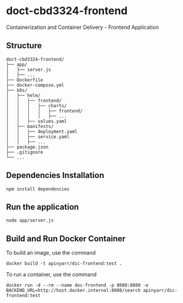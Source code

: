 # doct-cbd3324-frontend

Containerization and Container Delivery - Frontend Application

## Structure

```
doct-cbd3324-frontend/
├── app/
│   ├── server.js
│   ├── ...
├── Dockerfile
├── docker-compose.yml
├── k8s/
│   ├── helm/
│   │   ├── frontend/
│   │   │   ├── charts/
│   │   │   │   ├── frontend/
│   │   │   │   ├── ...
│   │   ├── values.yaml
│   ├── manifests/
│   │   ├── deployment.yaml
│   │   ├── service.yaml
│   │   ├── ...
├── package.json
├── .gitignore
└── ...
```

## Dependencies Installation
```npm install dependencies```

## Run the application
```node app/server.js```

## Build and Run Docker Container
To build an image, use the command

```docker build -t apinyarr/dic-frontend:test .```

To run a container, use the command

```docker run -d --rm --name doc-frontend -p 8080:8080 -e BACKEND_URL=http://host.docker.internal:8088/search apinyarr/dic-frontend:test```